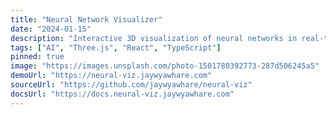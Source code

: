 ```yaml
---
title: "Neural Network Visualizer"
date: "2024-01-15"
description: "Interactive 3D visualization of neural networks in real-time, helping developers understand model architectures and data flow"
tags: ["AI", "Three.js", "React", "TypeScript"]
pinned: true
image: "https://images.unsplash.com/photo-1501780392773-287d506245a5"
demoUrl: "https://neural-viz.jaywyawhare.com"
sourceUrl: "https://github.com/jaywyawhare/neural-viz"
docsUrl: "https://docs.neural-viz.jaywyawhare.com"
---
```

